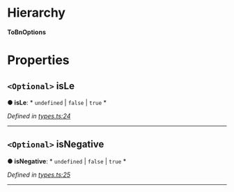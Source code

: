 

# Hierarchy

**ToBnOptions**

# Properties

<a id="isle"></a>

## `<Optional>` isLe

**● isLe**: * `undefined` &#124; `false` &#124; `true`
*

*Defined in [types.ts:24](https://github.com/polkadot-js/common/blob/0c8547d/packages/util/src/types.ts#L24)*

___
<a id="isnegative"></a>

## `<Optional>` isNegative

**● isNegative**: * `undefined` &#124; `false` &#124; `true`
*

*Defined in [types.ts:25](https://github.com/polkadot-js/common/blob/0c8547d/packages/util/src/types.ts#L25)*

___


